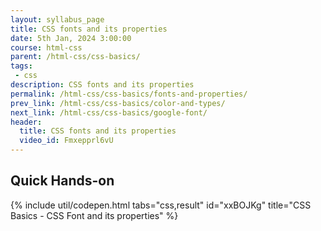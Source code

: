 ```yaml
---
layout: syllabus_page
title: CSS fonts and its properties
date: 5th Jan, 2024 3:00:00
course: html-css
parent: /html-css/css-basics/
tags:
 - css
description: CSS fonts and its properties
permalink: /html-css/css-basics/fonts-and-properties/
prev_link: /html-css/css-basics/color-and-types/
next_link: /html-css/css-basics/google-font/
header:
  title: CSS fonts and its properties
  video_id: Fmxepprl6vU
---
```


## Quick Hands-on

{% include util/codepen.html tabs="css,result" id="xxBOJKg" title="CSS Basics - CSS Font and its properties"  %}
